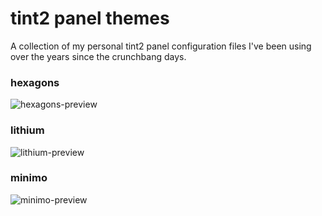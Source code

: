 #  tint2 panel themes
A collection of my personal tint2 panel configuration files I've been using over the years since the crunchbang days.


### hexagons
![hexagons-preview](https://user-images.githubusercontent.com/26050946/132997962-86607abf-fb2e-4d81-9ec9-6ddf6396c9da.png)

### lithium
![lithium-preview](https://user-images.githubusercontent.com/26050946/132997348-f4ca3014-04c2-4730-b99a-322de49282c9.png)

### minimo
![minimo-preview](https://user-images.githubusercontent.com/26050946/132997725-31e44844-3c9d-4cd2-b8e6-0cab7bab56c7.png)
